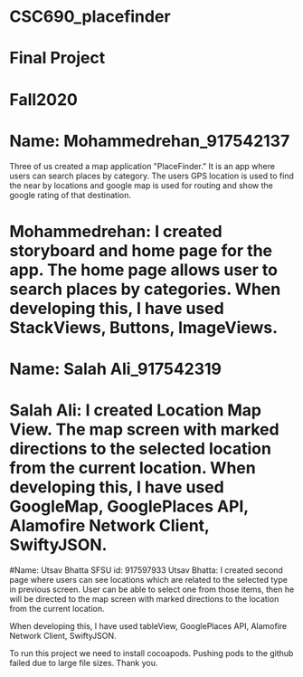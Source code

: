 # CSC690_placefinder
# Final Project
# Fall2020 
# Name: Mohammedrehan_917542137

Three of us created a map application "PlaceFinder." It is an app where users can search places by category. The users GPS location is used to find the near by locations and google map is used for routing and show the google rating of that destination. 

# Mohammedrehan: I created storyboard and home page for the app. The home page allows user to search places by categories. When developing this, I have used StackViews, Buttons, ImageViews.

# Name: Salah Ali_917542319

# Salah Ali: I created Location Map View. The map  screen with marked directions to the selected location from the current location. When developing this, I have used GoogleMap, GooglePlaces API, Alamofire Network Client, SwiftyJSON.

#Name: Utsav Bhatta 
SFSU id: 917597933
 Utsav Bhatta:  I created second page where users can see locations which are related to the selected type in previous screen. User can be able to select one from those items,  then he will be directed to the map  screen with marked directions to the location from the current location.

When developing this, I have used tableView, GooglePlaces API, Alamofire Network Client, SwiftyJSON.

To run this project we need to install cocoapods. Pushing pods to the github failed due to large file sizes.
Thank you.

